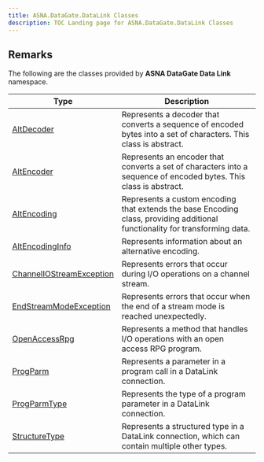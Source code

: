 ```yaml
---
title: ASNA.DataGate.DataLink Classes
description: TOC Landing page for ASNA.DataGate.DataLink Classes
---
```


## Remarks

The following are the classes provided by **ASNA DataGate Data Link** namespace.

| Type | Description |
| --- | --- |
| [AltDecoder](/reference/datagate/datagate-data-link/alt-decoder.html) | Represents a decoder that converts a sequence of encoded bytes into a set of characters. This class is abstract. |
| [AltEncoder](/reference/datagate/datagate-data-link/alt-encoder.html) | Represents an encoder that converts a set of characters into a sequence of encoded bytes. This class is abstract. |
| [AltEncoding](/reference/datagate/datagate-data-link/alt-encoding.html) | Represents a custom encoding that extends the base Encoding class, providing additional functionality for transforming data. |
| [AltEncodingInfo](/reference/datagate/datagate-data-link/alt-encoding-info.html) | Represents information about an alternative encoding. |
| [ChannelIOStreamException](/reference/datagate/datagate-data-link/channel-io-stream-exception.html) | Represents errors that occur during I/O operations on a channel stream. |
| [EndStreamModeException](/reference/datagate/datagate-data-link/end-stream-mode-exception.html) | Represents errors that occur when the end of a stream mode is reached unexpectedly. |
| [OpenAccessRpg](/reference/datagate/datagate-data-link/open-access-rpg.html) | Represents a method that handles I/O operations with an open access RPG program. |
| [ProgParm](/reference/datagate/datagate-data-link/prog-parm.html) | Represents a parameter in a program call in a DataLink connection. |
| [ProgParmType](/reference/datagate/datagate-data-link/prog-parm-type.html) | Represents the type of a program parameter in a DataLink connection. |
| [StructureType](/reference/datagate/datagate-data-link/structure-type.html) | Represents a structured type in a DataLink connection, which can contain multiple other types. |
